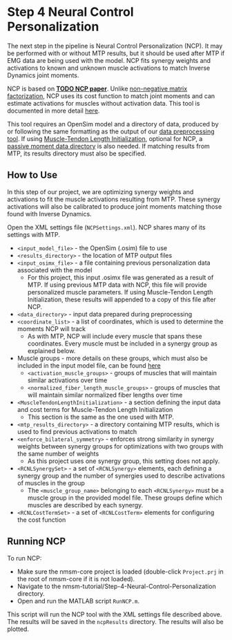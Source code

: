 # Step 4 Neural Control Personalization

The next step in the pipeline is Neural Control Personalization (NCP). It may be performed with or without MTP results, but it should be used after MTP if EMG data are being used with the model. NCP fits synergy weights and activations to known and unknown muscle activations to match Inverse Dynamics joint moments.

NCP is based on [**TODO NCP paper**](/). Unlike [non-negative matrix factorization](https://en.wikipedia.org/wiki/Non-negative_matrix_factorization), NCP uses its cost function to match joint moments and can estimate activations for muscles without activation data. This tool is documented in more detail [here](https://nmsm.rice.edu/model-personalization/neural-control-personalization/).

This tool requires an OpenSim model and a directory of data, produced by or following the same formatting as the output of our [data preprocessing tool](https://nmsm.rice.edu/model-personalization/data-preprocessing/). If using [Muscle-Tendon Length Initialization](https://nmsm.rice.edu/model-personalization/muscle-tendon-length-initialization/), optional for NCP, a [passive moment data directory](https://nmsm.rice.edu/model-personalization/muscle-tendon-length-initialization/#input-files) is also needed. If matching results from MTP, its results directory must also be specified.

## How to Use

In this step of our project, we are optimizing synergy weights and activations to fit the muscle activations resulting from MTP. These synergy activations will also be calibrated to produce joint moments matching those found with Inverse Dynamics.

Open the XML settings file (`NCPSettings.xml`). NCP shares many of its settings with MTP.

- `<input_model_file>` - the OpenSim (.osim) file to use
- `<results_directory>` - the location of MTP output files
- `<input_osimx_file>` - a file containing previous personalization data associated with the model
    - For this project, this input .osimx file was generated as a result of MTP. If using previous MTP data with NCP, this file will provide personalized muscle parameters. If using Muscle-Tendon Length Initialization, these results will appended to a copy of this file after NCP.
- `<data_directory>` - input data prepared during preprocessing
- `<coordinate_list>` - a list of coordinates, which is used to determine the moments NCP will track
    - As with MTP, NCP will include every muscle that spans these coordinates. Every muscle must be included in a synergy group as explained below.
- Muscle groups - more details on these groups, which must also be included in the input model file, can be found [here](https://nmsm.rice.edu/preparing-to-use-nmsm-pipeline/model-requirements/#muscle-tendon-personalization)
    - `<activation_muscle_groups>` - groups of muscles that will maintain similar activations over time
    - `<normalized_fiber_length_muscle_groups>` - groups of muscles that will maintain similar normalized fiber lengths over time
- `<MuscleTendonLengthInitialization>` - a section defining the input data and cost terms for Muscle-Tendon Length Initialization
    - This section is the same as the one used with MTP.
- `<mtp_results_directory>` - a directory containing MTP results, which is used to find previous activations to match
- `<enforce_bilateral_symmetry>` - enforces strong similarity in synergy weights between synergy groups for optimizations with two groups with the same number of weights
    - As this project uses one synergy group, this setting does not apply.
- `<RCNLSynergySet>` - a set of `<RCNLSynergy>` elements, each defining a synergy group and the number of synergies used to describe activations of muscles in the group
    - The `<muscle_group_name>` belonging to each `<RCNLSynergy>` must be a muscle group in the provided model file. These groups define which muscles are described by each synergy.
- `<RCNLCostTermSet>` - a set of `<RCNLCostTerm>` elements for configuring the cost function

## Running NCP

To run NCP:

- Make sure the nmsm-core project is loaded (double-click `Project.prj` in the root of nmsm-core if it is not loaded).
- Navigate to the nmsm-tutorial/Step-4-Neural-Control-Personalization directory.
- Open and run the MATLAB script `RunNCP.m`.

This script will run the NCP tool with the XML settings file described above. The results will be saved in the `ncpResults` directory. The results will also be plotted.
